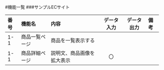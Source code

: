 #機能一覧
###サンプルECサイト


|番号|機能名|内容|データ入力|データ出力|備考|
|:---|:---|:---|:---:|:---:|:---|
|1-1|商品一覧ページ|商品を一覧表示する||||
|1-1|商品詳細ページ|説明文、商品画像を拡大表示|〇|||
